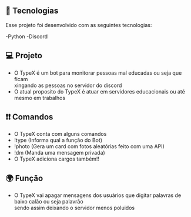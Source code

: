 ## 🚀 Tecnologias

Esse projeto foi desenvolvido com as seguintes tecnologias:

-Python
-Discord


## 💻 Projeto

- O TypeX é um bot para monitorar pessoas mal educadas ou seja que ficam <br> xingando as pessoas no servidor do discord
- O atual proposito do TypeX é atuar em servidores educacionais ou até mesmo em trabalhos


## ❗❗ Comandos

- O TypeX conta com alguns comandos
- !type (Informa qual a função do Bot)
- !photo (Gera um card com fotos aleatórias feito com uma API)
- !dm (Manda uma mensagem privada)
- O TypeX adiciona cargos também!!

## 🌍 Função

- O TypeX vai apagar mensagens dos usuários que digitar palavras de baixo calão ou seja palavrão <br> sendo assim deixando o servidor menos poluidos
